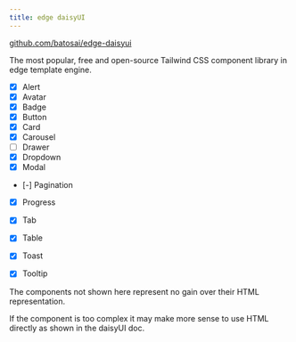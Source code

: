 ```yaml
---
title: edge daisyUI
---
```


[github.com/batosai/edge-daisyui](https://github.com/batosai/edge-daisyui)

The most popular, free and open-source Tailwind CSS component library in edge template engine.

- [x] Alert
- [x] Avatar
- [x] Badge
- [x] Button
- [x] Card
- [x] Carousel
- [ ] Drawer
- [x] Dropdown
- [x] Modal
- [-] Pagination
- [x] Progress
- [x] Tab
- [x] Table
- [x] Toast
- [x] Tooltip


The components not shown here represent no gain over their HTML representation.

If the component is too complex it may make more sense to use HTML directly as shown in the daisyUI doc. 
